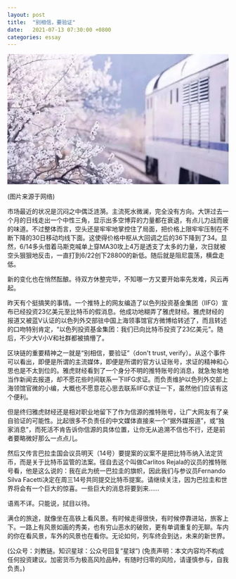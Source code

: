 ```yaml
---
layout: post
title:  "别相信，要验证"
date:   2021-07-13 07:30:00 +0800
categories: essay
---
```


![](/images/2021/20210713.jpg)

(图片来源于网络)

市场最近的状况是沉闷之中偶泛涟漪。主流死水微澜，完全没有方向。大饼过去一个月的日线走出一个中性三角，显示出多空博弈的力量都在衰退，有点儿力战而疲的味道。不过整体而言，空头还是牢牢地掌控住了局面，把价格上限牢牢压制在不断下降的30日移动均线下面。这使得价格中枢从大回调之后的36下降到了34。显然，6/14多头借着马斯克喊单上穿MA30攻上4万是透支了太多的力量，次日就被空头狠狠地反击，一直打到6/22创下28800的新低。随后就是阻尼震荡，横盘走低。

新的变化也在悄然酝酿。待双方休整完毕，不知哪一方又要开始率先发难，风云再起。

昨天有个挺搞笑的事情。一个推特上的网友编造了以色列投资基金集团（IIFG）宣布已经投资23亿美元至比特币的假消息。他成功地糊弄了雅虎财经。雅虎财经的报道又被蓝V认证的以色列外交部驻中国上海领事馆官方微博给转述了，而且转述的口吻特别肯定，“以色列投资基金集团：我们已向比特币投资了23亿美元”。随后，不少大V小V和社群都被搞懵了。

区块链的重要精神之一就是“别相信，要验证”（don't trust, verify）。从这个事件可以看出，即便是所谓的主流媒体，即便是所谓的官方认证账号，求证的精神和心思也是不太到位的。雅虎财经看到了一个身分不明的推特账号的消息，就急匆匆地当作新闻去报道，却不愿花些时间联系一下IIFG求证。而负责维护以色列外交部上海领馆官微的小编，大概也不愿意花心思去联系IIFG求证一下，虽然他们应该有这个便利。

但是终归雅虎财经还是相对职业地留下了作为信源的推特账号，让广大网友有了亲自验证的可能性。比起很多不负责任的中文媒体直接来一个“据外媒报道”，或“独家消息”，而死活不肯告诉你信源的具体位置，让你无从追溯不信也不行，还是前者要略微好那么一点点儿。

然后又传言巴拉圭国会议员明天（14号）要提案的议案不是把比特币纳入法定货币，而是关于比特币监管的法案。径自去这个叫做Carlitos Rejala的议员的推特账号看，他是这么说的：我在此为统一巴拉圭的旗帜，因此我们与参议员Fernando Silva Facetti决定在周三14号共同提交比特币提案。请继续关注，因为巴拉圭和世界将会有一个巨大的惊喜。一些巨大的消息将要到来……

语焉不详。只能说，拭目以待。

满仓的旅途，就像坐在高铁上看风景。有时候走得很快，有时候停靠进站，旅客上下。一路上有风景如画的秀美，也有穷山恶水的破败，更有单调重复的无聊。车内的你在看风景，车外的风景也在看你。无论如何，列车终会到达，未来的新世界。

(公众号：刘教链。知识星球：公众号回复“星球”)
(免责声明：本文内容均不构成任何投资建议。加密货币为极高风险品种，有随时归零的风险，请谨慎参与，自我负责。)
